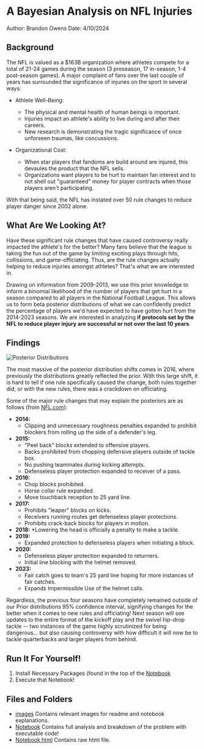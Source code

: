 # A Bayesian Analysis on NFL Injuries
Author: Brandon Owens
Date: 4/10/2024

## Background
The NFL is valued as a $163B organization where athletes compete for a total of 21-24 games during the season (3 preseason, 17 in-season, 1-4 post-season games). A major complaint of fans over the last couple of years has surrounded the significance of injuries on the sport in several ways:

* Athlete Well-Being:
  * The physical and mental health of human beings is important.
  * Injuries impact an athlete's ability to live during and after their careers.
  * New research is demonstrating the tragic significance of once unforseen traumas, like concussions.
  
* Organizational Cost:
  * When star players that fandoms are build around are injured, this devaules the product that the NFL sells.
  * Organizations want players to be hurt to maintain fan interest and to not shell out "guaranteed" money for player contracts when those players aren't participating.
  
With that being said, the NFL has instated over 50 rule changes to reduce player danger since 2002 alone.

## What Are We Looking At?
Have these significant rule changes that have caused controversy really impacted the athlete's for the better? Many fans believe that the league is taking the fun out of the game by limiting exciting plays through hits, collissions, and game-officiating. Thus, are the rule changes actually helping to reduce injuries amongst athletes? That's what we are interested in.

Drawing on information from 2009-2013, we use this prior knowledge to inform a binomial likelihood of the number of players that get hurt in a season compared to all players in the National Football League. This allows us to form beta posterior distributions of what we can confidently predict the percentage of players we'd have expected to have gotten hurt from the 2014-2023 seasons. We are interested in analyzing **if protocols set by the NFL to reduce player injury are successful or not over the last 10 years**.

## Findings
![Posterior Distributions](./images/ridge_posteriors)

The most massive of the posterior distribution shifts comes in 2016, where previously the distributions greatly reflected the prior. With this large shift, it is hard to tell if one rule specifically caused the change, both rules together did, or with the new rules, there was a crackdown on officiating. 

Some of the major rule changes that may explain the posteriors are as follows (from [NFL.com](https://www.nfl.com/playerhealthandsafety/equipment-and-innovation/rules-changes/nfl-health-and-safety-related-rules-changes-since-2002)):

* **2014:** 
  * Clipping and unnecessary roughness penalties expanded to prohibit blockers from rolling up the side of a defender's leg.
* **2015:**
  * "Peel back" blocks extended to offensive players.
  * Backs prohibited from chopping defensive players outside of tackle box.
  * No pushing teammates during kicking attempts.
  * Defenseless player protection expanded to receiver of a pass.
* **2016:**
  * Chop blocks prohibited.
  * Horse collar rule expanded.
  * Move touchback reception to 25 yard line.
* **2017:**
  * Prohibits "leaper" blocks on kicks.
  * Receivers running routes get defenseless player protections.
  * Prohibits crack-back blocks for players in motion.
* **2018:**
  *Lowering the head is officially a penalty to make a tackle.
* **2019:**
  * Expanded protection to defenseless players when initiating a block.
* **2020:**
  * Defenseless player protection expanded to returners.
  * Initial line blocking with the helmet removed.
* **2023:**
  * Fair catch goes to team's 25 yard line hoping for more instances of fair catches.
  * Expands Impermissible Use of the helmet calls.


Regardless, the previous four seasons have completely remained outside of our Prior distributions 95% confidence interval, signifying changes for the better when it comes to new rules and officiating! Next season will see updates to the entire format of the kickoff play and the swivel hip-drop tackle -- two instances of the game highly scrutinized for being dangerous... but also causing controversy with how difficult it will now be to tackle quarterbacks and larger players from behind.

## Run It For Yourself!
1. Install Necessary Packages (found in the top of the [Notebook](https://github.com/brandonowens24/NFL-Injuries-Bayesian-Analysis/blob/main/NFL_injuries_bayesian_analysis.Rmd)
2. Execute that Notebook!

## Files and Folders
* [images](https://github.com/brandonowens24/NFL-Injuries-Bayesian-Analysis/tree/main/images) Contains relevant images for readme and notebook explanations.
* [Notebook](https://github.com/brandonowens24/NFL-Injuries-Bayesian-Analysis/blob/main/NFL_injuries_bayesian_analysis.Rmd) Contains full analysis and breakdown of the problem with executable code!
* [Notebook html](https://github.com/brandonowens24/NFL-Injuries-Bayesian-Analysis/blob/main/NFL_injury_bayesian_analysis.html) Contains raw html file.

